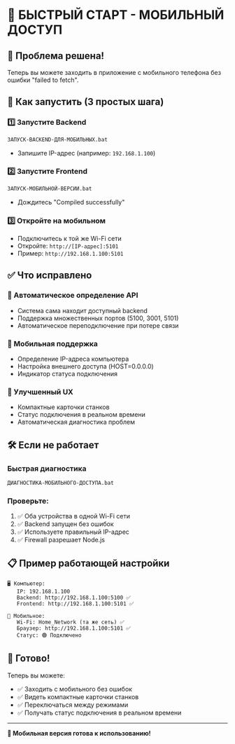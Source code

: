 # 📱 БЫСТРЫЙ СТАРТ - МОБИЛЬНЫЙ ДОСТУП

## 🎯 Проблема решена!
Теперь вы можете заходить в приложение с мобильного телефона без ошибки "failed to fetch".

## 🚀 Как запустить (3 простых шага)

### 1️⃣ Запустите Backend
```bash
ЗАПУСК-BACKEND-ДЛЯ-МОБИЛЬНЫХ.bat
```
- Запишите IP-адрес (например: `192.168.1.100`)

### 2️⃣ Запустите Frontend  
```bash
ЗАПУСК-МОБИЛЬНОЙ-ВЕРСИИ.bat
```
- Дождитесь "Compiled successfully"

### 3️⃣ Откройте на мобильном
- Подключитесь к той же Wi-Fi сети
- Откройте: `http://[IP-адрес]:5101`
- Пример: `http://192.168.1.100:5101`

## ✅ Что исправлено

### 🔧 Автоматическое определение API
- Система сама находит доступный backend
- Поддержка множественных портов (5100, 3001, 5101)
- Автоматическое переподключение при потере связи

### 📱 Мобильная поддержка
- Определение IP-адреса компьютера
- Настройка внешнего доступа (HOST=0.0.0.0)
- Индикатор статуса подключения

### 🎨 Улучшенный UX
- Компактные карточки станков
- Статус подключения в реальном времени
- Автоматическая диагностика проблем

## 🛠️ Если не работает

### Быстрая диагностика
```bash
ДИАГНОСТИКА-МОБИЛЬНОГО-ДОСТУПА.bat
```

### Проверьте:
1. ✅ Оба устройства в одной Wi-Fi сети
2. ✅ Backend запущен без ошибок
3. ✅ Используете правильный IP-адрес
4. ✅ Firewall разрешает Node.js

## 📋 Пример работающей настройки

```
🖥️ Компьютер:
   IP: 192.168.1.100
   Backend: http://192.168.1.100:5100 ✅
   Frontend: http://192.168.1.100:5101 ✅

📱 Мобильное:
   Wi-Fi: Home_Network (та же сеть) ✅
   Браузер: http://192.168.1.100:5101 ✅
   Статус: 🟢 Подключено
```

## 🎉 Готово!

Теперь вы можете:
- ✅ Заходить с мобильного без ошибок
- ✅ Видеть компактные карточки станков  
- ✅ Переключаться между режимами
- ✅ Получать статус подключения в реальном времени

---

**📱 Мобильная версия готова к использованию!**
